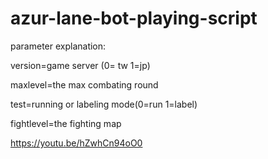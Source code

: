# azur-lane-bot-playing-script

parameter explanation:

version=game server (0= tw 1=jp)

maxlevel=the max combating round

test=running or labeling mode(0=run 1=label)

fightlevel=the fighting map 


https://youtu.be/hZwhCn94oO0
